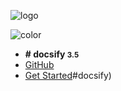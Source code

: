 ![logo](_media/icon.svg)

![color](#f0f0f0)

- **# docsify <small>3.5</small>** 
- [GitHub](https://github.com/docsifyjs/docsify/)
-  [Get Started](#quick-start)#docsify)

```

```

